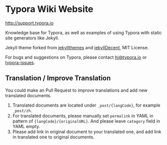 # Typora Wiki Website

<http://support.typora.io>

Knowledge base for Typora, as well as examples of using Typora with static site generators like Jekyll.

Jekyll theme forked from [jekyllthemes](https://github.com/mattvh/jekyllthemes/) and [jekyllDecent](https://github.com/jwillmer/jekyllDecent), MIT License.

For bugs and suggestions on Typora, please contact <hi@typora.io> or [typora-issues](https://github.com/typora/typora-issues/issues).

## Translation / Improve Translation

You could make an Pull Request to improve translations and add new translated documents.

1. Translated documents are located under `_post/{langCode}`, for example `_post/zh`.
2. For translated documents, please manually set `permalink` in YAML in pattern of `{langCode}/{originalURL}`. And please leave `category` field in YAML empty.
3. Please add link in original document to your translated one, and add link in translated one to original documents.